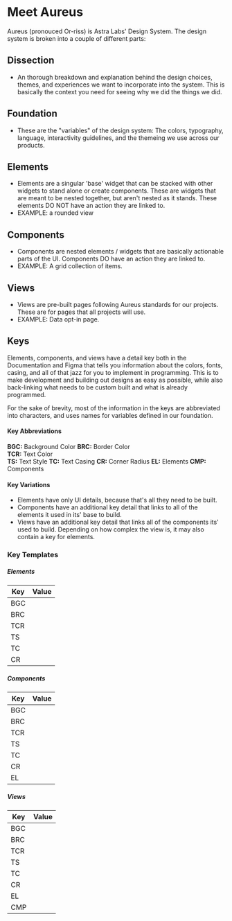 # Meet Aureus 

Aureus (pronouced Or-riss) is Astra Labs' Design System. The design system is broken into a couple of different parts: 

## Dissection
* An thorough breakdown and explanation behind the design choices, themes, and experiences we want to incorporate into the system. This is basically the context you need for seeing why we did the things we did. 

## Foundation
* These are the "variables" of the design system: The colors, typography, language, interactivity guidelines, and the themeing we use across our products. 

## Elements
* Elements are a singular 'base' widget that can be stacked with other widgets to stand alone or create components. These are widgets that are meant to be nested together, but aren't nested as it stands. These elements DO NOT have an action they are linked to.
* EXAMPLE: a rounded view

## Components
* Components are nested elements / widgets that are basically actionable parts of the UI. Components DO have an action they are linked to.
* EXAMPLE: A grid collection of items.

## Views
* Views are pre-built pages following Aureus standards for our projects. These are for pages that all projects will use.
* EXAMPLE: Data opt-in page.

## Keys
Elements, components, and views have a detail key both in the Documentation and Figma that tells you information about the colors, fonts, casing, and all of that jazz for you to implement in programming. This is to make development and building out designs as easy as possible, while also back-linking what needs to be custom built and what is already programmed.

For the sake of brevity, most of the information in the keys are abbreviated into characters, and uses names for variables defined in our foundation. 

#### Key Abbreviations
**BGC:** Background Color
**BRC:** Border Color  
**TCR:** Text Color  
**TS:** Text Style
**TC:** Text Casing
**CR:** Corner Radius
**EL:** Elements
**CMP:** Components


#### Key Variations
* Elements have only UI details, because that's all they need to be built.
* Components have an additional key detail that links to all of the elements it used in its' base to build. 
* Views have an additional key detail that links all of the components its' used to build. Depending on how complex the view is, it may also contain a key for elements. 

### Key Templates
##### Elements

| Key | Value |
|-----|-------|
| BGC |       |
| BRC |       |
| TCR |       |
| TS  |       |
| TC  |       |
| CR  |       |

##### Components

| Key | Value |
|-----|-------|
| BGC |       |
| BRC |       |
| TCR |       |
| TS  |       |
| TC  |       |
| CR  |       |
| EL  |       |

##### Views

| Key | Value |
|-----|-------|
| BGC |       |
| BRC |       |
| TCR |       |
| TS  |       |
| TC  |       |
| CR  |       |
| EL  |       |
| CMP |       |